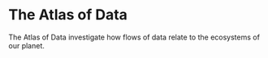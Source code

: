 # The Atlas of Data

The Atlas of Data investigate how flows of data relate to the ecosystems of our planet.

